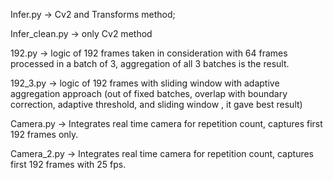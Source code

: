 Infer.py -> Cv2 and Transforms method; 

Infer_clean.py -> only Cv2 method

192.py -> logic of 192 frames taken in consideration with 64 frames processed in a batch of 3, aggregation of all 3 batches is the result. 

192_3.py -> logic of 192 frames with sliding window with adaptive aggregation approach (out of fixed batches, overlap with boundary correction, adaptive threshold, and sliding window , it gave best result)

Camera.py -> Integrates real time camera for repetition count, captures first 192 frames only.

Camera_2.py -> Integrates real time camera for repetition count, captures first 192 frames with 25 fps.
